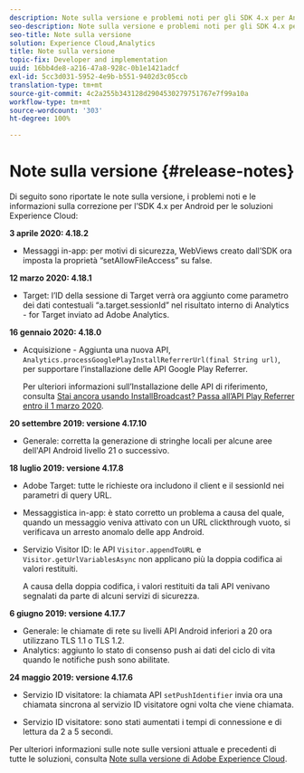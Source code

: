 ```yaml
---
description: Note sulla versione e problemi noti per gli SDK 4.x per Android per le soluzioni Experience Cloud.
seo-description: Note sulla versione e problemi noti per gli SDK 4.x per Android per le soluzioni Experience Cloud.
seo-title: Note sulla versione
solution: Experience Cloud,Analytics
title: Note sulla versione
topic-fix: Developer and implementation
uuid: 16bb4de8-a216-47a8-928c-0b1e1421adcf
exl-id: 5cc3d031-5952-4e9b-b551-9402d3c05ccb
translation-type: tm+mt
source-git-commit: 4c2a255b343128d2904530279751767e7f99a10a
workflow-type: tm+mt
source-wordcount: '303'
ht-degree: 100%

---
```


# Note sulla versione {#release-notes}

Di seguito sono riportate le note sulla versione, i problemi noti e le informazioni sulla correzione per l’SDK 4.x per Android per le soluzioni Experience Cloud:

**3 aprile 2020: 4.18.2**

* Messaggi in-app: per motivi di sicurezza, WebViews creato dall’SDK ora imposta la proprietà “setAllowFileAccess” su false.

**12 marzo 2020: 4.18.1**

* Target: l’ID della sessione di Target verrà ora aggiunto come parametro dei dati contestuali “a.target.sessionId” nel risultato interno di Analytics - for Target inviato ad Adobe Analytics.

**16 gennaio 2020: 4.18.0**

* Acquisizione - Aggiunta una nuova API, `Analytics.processGooglePlayInstallReferrerUrl(final String url)`, per supportare l’installazione delle API Google Play Referrer.

   Per ulteriori informazioni sull’Installazione delle API di riferimento, consulta [Stai ancora usando InstallBroadcast? Passa all’API Play Referrer entro il 1 marzo 2020](https://android-developers.googleblog.com/2019/11/still-using-installbroadcast-switch-to.html).

**20 settembre 2019: versione 4.17.10**

* Generale: corretta la generazione di stringhe locali per alcune aree dell&#39;API Android livello 21 o successivo.

**18 luglio 2019: versione 4.17.8**

* Adobe Target: tutte le richieste ora includono il client e il sessionId nei parametri di query URL.
* Messaggistica in-app: è stato corretto un problema a causa del quale, quando un messaggio veniva attivato con un URL clickthrough vuoto, si verificava un arresto anomalo delle app Android.
* Servizio Visitor ID: le API `Visitor.appendToURL` e `Visitor.getUrlVariablesAsync` non applicano più la doppia codifica ai valori restituiti.

   A causa della doppia codifica, i valori restituiti da tali API venivano segnalati da parte di alcuni servizi di sicurezza.

**6 giugno 2019: versione 4.17.7**

* Generale: le chiamate di rete su livelli API Android inferiori a 20 ora utilizzano TLS 1.1 o TLS 1.2.
* Analytics: aggiunto lo stato di consenso push ai dati del ciclo di vita quando le notifiche push sono abilitate.

**24 maggio 2019: versione 4.17.6**

* Servizio ID visitatore: la
   chiamata API `setPushIdentifier` invia ora una chiamata sincrona al servizio ID visitatore ogni volta che viene chiamata.

* Servizio ID visitatore: sono stati aumentati i tempi di connessione e di lettura da 2 a 5 secondi.


Per ulteriori informazioni sulle note sulle versioni attuale e precedenti di tutte le soluzioni, consulta [Note sulla versione di Adobe Experience Cloud](https://experienceleague.adobe.com/docs/release-notes/experience-cloud/current.html?lang=it).
